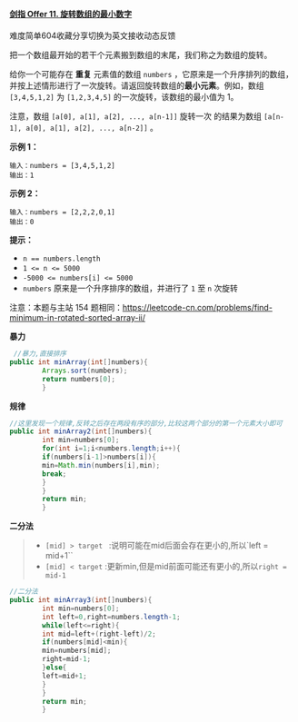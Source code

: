#### [剑指 Offer 11. 旋转数组的最小数字](https://leetcode-cn.com/problems/xuan-zhuan-shu-zu-de-zui-xiao-shu-zi-lcof/)

难度简单604收藏分享切换为英文接收动态反馈

把一个数组最开始的若干个元素搬到数组的末尾，我们称之为数组的旋转。

给你一个可能存在 **重复** 元素值的数组 `numbers` ，它原来是一个升序排列的数组，并按上述情形进行了一次旋转。请返回旋转数组的**最小元素**。例如，数组 `[3,4,5,1,2]` 为 `[1,2,3,4,5]`
的一次旋转，该数组的最小值为 1。

注意，数组 `[a[0], a[1], a[2], ..., a[n-1]]` 旋转一次 的结果为数组 `[a[n-1], a[0], a[1], a[2], ..., a[n-2]]` 。

**示例 1：**

```
输入：numbers = [3,4,5,1,2]
输出：1
```

**示例 2：**

```
输入：numbers = [2,2,2,0,1]
输出：0
```

**提示：**

- `n == numbers.length`
- `1 <= n <= 5000`
- `-5000 <= numbers[i] <= 5000`
- `numbers` 原来是一个升序排序的数组，并进行了 `1` 至 `n` 次旋转

注意：本题与主站 154 题相同：https://leetcode-cn.com/problems/find-minimum-in-rotated-sorted-array-ii/

**暴力**

```java
 //暴力,直接排序
public int minArray(int[]numbers){
        Arrays.sort(numbers);
        return numbers[0];
        }
```

**规律**

```java
//这里发现一个规律,反转之后存在两段有序的部分,比较这两个部分的第一个元素大小即可
public int minArray2(int[]numbers){
        int min=numbers[0];
        for(int i=1;i<numbers.length;i++){
        if(numbers[i-1]>numbers[i]){
        min=Math.min(numbers[i],min);
        break;
        }
        }
        return min;
        }
```

**二分法**

> * `[mid] > target ` :说明可能在mid后面会存在更小的,所以`left = mid+1``
> * `[mid] < target` :更新min,但是mid前面可能还有更小的,所以`right = mid-1`

```java
//二分法
public int minArray3(int[]numbers){
        int min=numbers[0];
        int left=0,right=numbers.length-1;
        while(left<=right){
        int mid=left+(right-left)/2;
        if(numbers[mid]<min){
        min=numbers[mid];
        right=mid-1;
        }else{
        left=mid+1;
        }
        }
        return min;
        }
```
